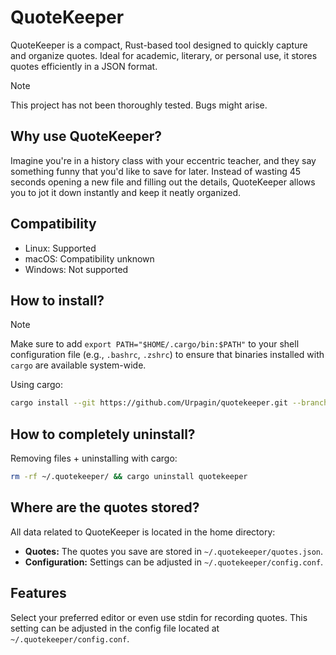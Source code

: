 # QuoteKeeper

QuoteKeeper is a compact, Rust-based tool designed to quickly capture and organize quotes. Ideal for academic, literary, or personal use, it stores quotes efficiently in a JSON format.

> [!NOTE]
> This project has not been thoroughly tested. Bugs might arise.

## Why use QuoteKeeper?

Imagine you're in a history class with your eccentric teacher, and they say something funny that you'd like to save for later. Instead of wasting 45 seconds opening a new file and filling out the details, QuoteKeeper allows you to jot it down instantly and keep it neatly organized.

## Compatibility

- Linux: Supported
- macOS: Compatibility unknown
- Windows: Not supported


## How to install?


> [!NOTE]
> Make sure to add `export PATH="$HOME/.cargo/bin:$PATH"` to your shell configuration file (e.g., `.bashrc`, `.zshrc`) to ensure that binaries installed with `cargo` are available system-wide.

Using cargo:
```bash
cargo install --git https://github.com/Urpagin/quotekeeper.git --branch master
```

## How to completely uninstall?

Removing files + uninstalling with cargo:

```bash
rm -rf ~/.quotekeeper/ && cargo uninstall quotekeeper
```
## Where are the quotes stored?

All data related to QuoteKeeper is located in the home directory:

- **Quotes:** The quotes you save are stored in `~/.quotekeeper/quotes.json`.
- **Configuration:** Settings can be adjusted in `~/.quotekeeper/config.conf`.

## Features

Select your preferred editor or even use stdin for recording quotes. This setting can be adjusted in the config file located at `~/.quotekeeper/config.conf`.
